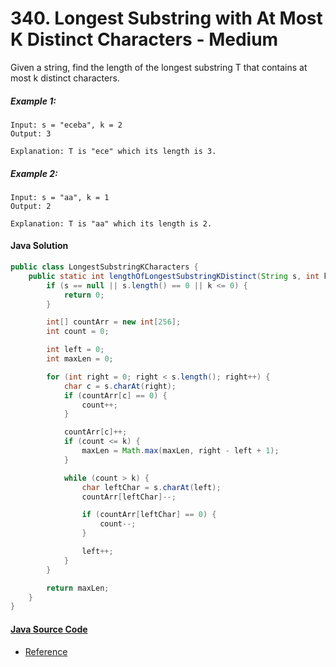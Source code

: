 # 340. Longest Substring with At Most K Distinct Characters - Medium

Given a string, find the length of the longest substring T that contains at most k distinct characters.

##### Example 1:

```
Input: s = "eceba", k = 2
Output: 3

Explanation: T is "ece" which its length is 3.
```

##### Example 2:

```
Input: s = "aa", k = 1
Output: 2

Explanation: T is "aa" which its length is 2.
```

#### Java Solution
```java
public class LongestSubstringKCharacters {
    public static int lengthOfLongestSubstringKDistinct(String s, int k) {
        if (s == null || s.length() == 0 || k <= 0) {
            return 0;
        }

        int[] countArr = new int[256];
        int count = 0;

        int left = 0;
        int maxLen = 0;

        for (int right = 0; right < s.length(); right++) {
            char c = s.charAt(right);
            if (countArr[c] == 0) {
                count++;
            }

            countArr[c]++;
            if (count <= k) {
                maxLen = Math.max(maxLen, right - left + 1);
            }

            while (count > k) {
                char leftChar = s.charAt(left);
                countArr[leftChar]--;

                if (countArr[leftChar] == 0) {
                    count--;
                }

                left++;
            }
        }

        return maxLen;
    }
}
```
#### [Java Source Code](../../../src/main/java/com/algorithm/slidingwindow/LongestSubstringKCharacters.java)
- [Reference](https://www.programcreek.com/2013/02/longest-substring-which-contains-2-unique-characters/)